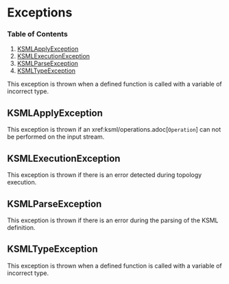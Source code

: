 # Exceptions

### Table of Contents
1. [KSMLApplyException](#ksmlapplyexception)
2. [KSMLExecutionException](#ksmlexecutionexception)
3. [KSMLParseException](#ksmlparseexception)
4. [KSMLTypeException](#ksmltypeexception)

This exception is thrown when a defined function is called with a variable of incorrect type.

## KSMLApplyException

This exception is thrown if an xref:ksml/operations.adoc[`Operation`] can not be performed on the input stream.

## KSMLExecutionException

This exception is thrown if there is an error detected during topology execution.

## KSMLParseException

This exception is thrown if there is an error during the parsing of the KSML definition.

## KSMLTypeException

This exception is thrown when a defined function is called with a variable of incorrect type.
